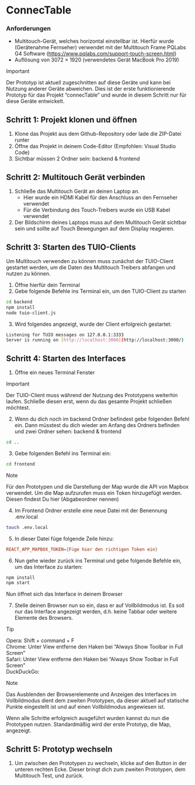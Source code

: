 # ConnecTable
### Anforderungen

- Multitouch-Gerät, welches horizontal einstellbar ist. Hierfür wurde (Gerätenahme Fernseher) verwendet mit der Multitouch Frame PQLabs G4 Software (https://www.pqlabs.com/support-touch-screen.html)
- Auflösung von 3072 × 1920 (verwendetes Gerät MacBook Pro 2019)

> [!IMPORTANT]
> Der Prototyp ist aktuell zugeschnitten auf diese Geräte und kann bei Nutzung anderer Geräte abweichen. Dies ist der erste funktionierende Prototyp für das Projekt “connecTable” und wurde in diesem Schritt nur für diese Geräte entwickelt.


## Schritt 1: Projekt klonen und öffnen

1. Klone das Projekt aus dem Github-Repository oder lade die ZIP-Datei runter
2. Öffne das Projekt in deinem Code-Editor (Empfohlen: Visual Studio Code)
3. Sichtbar müssen 2 Ordner sein: backend & frontend


## Schritt 2: Multitouch Gerät verbinden

1. Schließe das Multitouch Gerät an deinen Laptop an.
   - Hier wurde ein HDMI Kabel für den Anschluss an den Fernseher verwendet
   - Für die Verbindung des Touch-Treibers wurde ein USB Kabel verwendet
2. Der Bildschirm deines Laptops muss auf dem Multitouch Gerät sichtbar sein und sollte auf Touch Bewegungen auf dem Display reagieren.


## Schritt 3: Starten des TUIO-Clients

Um Multitouch verwenden zu können muss zunächst der TUIO-Client gestartet werden, um die Daten des Multitouch Treibers abfangen und nutzen zu können.

1. Öffne hierfür dein Terminal
2. Gebe folgende Befehle ins Terminal ein, um den TUIO-Client zu starten

```bash
cd backend
npm install
node tuio-client.js
```

3. Wird folgendes angezeigt, wurde der Client erfolgreich gestartet:

```bash
Listening for TUIO messages on 127.0.0.1:3333
Server is running on [http://localhost:3000](http://localhost:3000/)
```


## Schritt 4: Starten des Interfaces

1. Öffne ein neues Terminal Fenster
   
> [!IMPORTANT]
> Der TUIO-Client muss während der Nutzung des Prototypens weiterhin laufen. Schließe diesen erst, wenn du das gesamte Projekt schließen möchtest.

2. Wenn du dich noch im backend Ordner befindest gebe folgenden Befehl ein. Dann müsstest du dich wieder am Anfang des Ordners befinden und zwei Ordner sehen: backend & frontend

```bash
cd ..
```

3. Gebe folgenden Befehl ins Terminal ein:

```bash
cd frontend
```

> [!NOTE]
> Für den Prototypen und die Darstellung der Map wurde die API von Mapbox verwendet. Um die Map aufzurufen muss ein Token hinzugefügt werden. Diesen findest Du hier (Abgabeordner nennen)

4. Im Frontend Ordner erstelle eine neue Datei mit der Benennung .env.local

```bash
touch .env.local
```

5. In dieser Datei füge folgende Zeile hinzu:

```toml
REACT_APP_MAPBOX_TOKEN={Füge hier den richtigen Token ein}
```

6. Nun gehe wieder zurück ins Terminal und gebe folgende Befehle ein, um das Interface zu starten:

```bash
npm install
npm start
```

Nun öffnet sich das Interface in deinem Browser

7. Stelle deinen Browser nun so ein, dass er auf Vollbildmodus ist. Es soll nur das Interface angezeigt werden, d.h. keine Tabbar oder weitere Elemente des Browsers. 

> [!TIP]
> Opera: Shift + command + F\
> Chrome: Unter View entferne den Haken bei “Always Show Toolbar in Full Screen”\
> Safari: Unter View entferne den Haken bei “Always Show Toolbar in Full Screen”\
> DuckDuckGo:

> [!NOTE]
> Das Ausblenden der Browserelemente und Anzeigen des Interfaces im Vollbildmodus dient dem zweiten Prototypen, da dieser aktuell auf statische Punkte eingestellt ist und auf einen Vollbildmodus angewiesen ist.

Wenn alle Schritte erfolgreich ausgeführt wurden kannst du nun die Prototypen nutzen. Standardmäßig wird der erste Prototyp, die Map, angezeigt.


## Schritt 5: Prototyp wechseln

1. Um zwischen den Prototypen zu wechseln, klicke auf den Button in der unteren rechten Ecke.  Dieser bringt dich zum zweiten Prototypen, dem Multitouch Test, und zurück.
